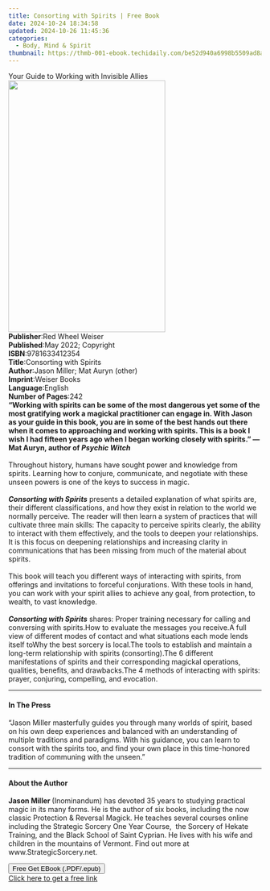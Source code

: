 ```yaml
---
title: Consorting with Spirits | Free Book
date: 2024-10-24 18:34:58
updated: 2024-10-26 11:45:36
categories:
  - Body, Mind & Spirit
thumbnail: https://thmb-001-ebook.techidaily.com/be52d940a6998b5509ad8a66bdb1889c019d04748da34a46dab84d8b79d7d4f0.jpg
---
```

<main id="book-container">
  <div class="flex flex-col">
    <div class="book-brief flex-1 py-6 px-4 sm:p-6 md:py-10 md:px-8">
      <!-- brief-->
      <div class="book-brief-main">
        Your Guide to Working with Invisible Allies
      </div>
    </div>
    <div
      class="book-meta-info flex-1 grid gap-4 col-start-1 col-end-3 row-start-1 sm:mb-6 sm:grid-cols-4 lg:gap-6 lg:col-start-2 lg:row-end-6 lg:row-span-6 lg:mb-0"
    >
      <div
        class="book-meta-info-left place-content-center mt-4 p-4 text-sm leading-6 col-start-2 col-span-2 dark:text-slate-400"
      >
        <img
          class="w-full h-500 object-cover rounded-lg sm:h-255 sm:col-span-2 lg:col-span-full"
          src="https://img-001-ebook.techidaily.com/514961d1a921326663f0aa29eea9e2c00cd2e7cc1c736d523b71ed262cf14e87.jpg"
          alt=""
          width="312"
          height="500"
        />
      </div>
      <div
        class="book-meta-info-right mt-2 col-start-1 row-start-2 col-span-3 self-center"
      >
        <!-- meta data  -->
        <div class="flex flex-col px-4 md:px-8">
          <div class="flex-1">
            <strong>Publisher</strong>:<span class="px-2"
              >Red Wheel Weiser</span
            >
          </div>
          <div class="flex-1">
            <strong>Published</strong>:<span class="px-2"
              >May 2022; Copyright</span
            >
          </div>
          <div class="flex-1">
            <strong>ISBN</strong>:<span class="px-2">9781633412354</span>
          </div>
          <div class="flex-1">
            <strong>Title</strong>:<span class="px-2"
              >Consorting with Spirits</span
            >
          </div>
          <div class="flex-1">
            <strong>Author</strong>:<span class="px-2"
              >Jason Miller; Mat Auryn (other)</span
            >
          </div>
          <div class="flex-1">
            <strong>Imprint</strong>:<span class="px-2">Weiser Books</span>
          </div>
          <div class="flex-1">
            <strong>Language</strong>:<span class="px-2">English</span>
          </div>
          <div class="flex-1">
            <strong>Number of Pages</strong>:<span class="px-2">242</span>
          </div>
        </div>
      </div>
    </div>
    <div class="book-description flex-1 py-6 px-4 sm:p-6 md:py-10 md:px-8">
      <div class="book-description-main">
        <div accordion-content="" id="description">
          <b
            >“Working with spirits can be some of the most dangerous yet some of
            the most gratifying work a magickal practitioner can engage in. With
            Jason as your guide in this book, you are in some of the best hands
            out there when it comes to approaching and working with spirits.
            This is a book I wish I had fifteen years ago when I began working
            closely with spirits.”&nbsp;</b
          ><b>—Mat Auryn, author of&nbsp;<i>Psychic Witch</i></b
          ><br />&nbsp;<br />Throughout history, humans have sought power and
          knowledge from spirits. Learning how to conjure, communicate, and
          negotiate with these unseen powers is one of the keys to success in
          magic.<br /><br /><b><i>Consorting with Spirits</i></b
          >&nbsp;presents a detailed explanation of what spirits are, their
          different classifications, and how they exist in relation to the world
          we normally perceive. The reader will then learn a system of practices
          that will cultivate three main skills: The capacity to perceive
          spirits clearly, the ability to interact with them effectively, and
          the tools to deepen your relationships. It is this focus on deepening
          relationships and increasing clarity in communications that has been
          missing from much of the material about spirits. &nbsp;<br />&nbsp;<br />This
          book will teach you different ways of interacting with spirits, from
          offerings and invitations to forceful conjurations. With these tools
          in hand, you can work with your spirit allies to achieve any goal,
          from protection, to wealth, to vast knowledge.<br />&nbsp;<br /><b
            ><i>Consorting with Spirits</i></b
          >&nbsp;shares: Proper training necessary for calling and conversing
          with spirits.How to evaluate the messages you receive.A full view of
          different modes of contact and what situations each mode lends itself
          toWhy the best sorcery is local.The tools to establish and maintain a
          long-term relationship with spirits (consorting).The 6 different
          manifestations of spirits and their corresponding magickal operations,
          qualities, benefits, and drawbacks.The 4 methods of interacting with
          spirits: prayer, conjuring, compelling, and evocation.
        </div>
        <div class="accordion-fader"></div>
      </div>
    </div>
    <div class="book-excerpts flex-1 py-6 px-4 sm:p-6 md:py-10 md:px-8">
      <!-- excerpts-->
      <div class="book-excerpts-main">
        <hr />
        <h4 class="placeholder placeholder-heading">
          <span>In The Press</span>
        </h4>
        <p>
          “Jason Miller masterfully guides you through&nbsp;many worlds of
          spirit, based on his own deep experiences&nbsp;and balanced with an
          understanding of multiple traditions and paradigms. With his guidance,
          you can learn to consort with the spirits too, and find your own place
          in this time-honored tradition of communing with the unseen.”
        </p>
      </div>
    </div>
    <div class="book-about-author flex-1 py-6 px-4 sm:p-6 md:py-10 md:px-8">
      <!-- about author-->
      <div class="book-main-author-main">
        <hr />
        <h4 class="placeholder placeholder-heading">
          <span>About the Author</span>
        </h4>
        <p>
          <b>Jason Miller </b>(Inominandum) has devoted 35 years to studying
          practical magic in its many forms. He is the author of six books,
          including the now classic Protection &amp; Reversal Magick. He teaches
          several courses online including the Strategic Sorcery One Year
          Course, &nbsp;the Sorcery of Hekate Training, and the Black School of
          Saint Cyprian. He lives with his wife and children in the mountains of
          Vermont. Find out more at <span>www.StrategicSorcery.net</span>.
        </p>
      </div>
    </div>
    <div class="book-free-get flex-1 py-6 px-4 sm:p-6 md:py-10 md:px-8">
      <button
        id="btn-free-get"
        class="bg-blue-500 hover:bg-blue-700 text-white font-bold py-2 px-4 rounded"
      >
        Free Get EBook (.PDF/.epub)
      </button>
      <div id="countdown-display" class="px-2 text-lg mt-2"></div>
      <a
        id="free-link"
        class="hidden bg-blue-500 hover:bg-blue-700 text-white font-bold py-2 px-4 rounded"
        href="https://www.ebooks.com/en-us/book/210233087/consorting-with-spirits/jason-miller/"
        target="_blank"
        >Click here to get a free link</a
      >
    </div>
    <script>
      let countdownTime = 0;
      let countdownInterval = null;
      document
        .getElementById('btn-free-get')
        .addEventListener('click', startCountdown);
      function startCountdown() {
        countdownTime = new Date().getTime() + 60000 * 3;
        countdownInterval = setInterval(updateCountdown, 1000);
        document.getElementById('btn-free-get').disabled = true;
        document
          .getElementById('btn-free-get')
          .classList.add('bg-gray-500', 'cursor-not-allowed');
      }
      function updateCountdown() {
        let currentTime = new Date().getTime();
        let timeLeft = countdownTime - currentTime;
        let secondsLeft = Math.floor(timeLeft / 1000);
        document.getElementById('countdown-display').innerHTML =
          `Remaining time: ${secondsLeft} seconds.`;
        if (secondsLeft <= 0) {
          clearInterval(countdownInterval);
          document.getElementById('btn-free-get').classList.add('hidden');
          document.getElementById('free-link').classList.remove('hidden');
          document.getElementById('countdown-display').innerHTML = '';
        }
      }
    </script>
  </div>
</main>

